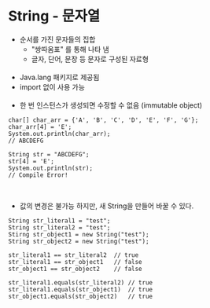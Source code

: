# String - 문자열
- 순서를 가진 문자들의 집합
  - "쌍따옴표" 를 통해 나타 냄
  - 글자, 단어, 문장 등 문자로 구성된 자료형
<br><br>
- Java.lang 패키지로 제공됨
- import 없이 사용 가능
<br><br>
- 한 번 인스턴스가 생성되면 수정할 수 없음 (immutable object)
```
char[] char_arr = {'A', 'B', 'C', 'D', 'E', 'F', 'G'};
char_arr[4] = 'E';
System.out.println(char_arr);
// ABCDEFG

String str = "ABCDEFG";
str[4] = 'E';
System.out.println(str);
// Compile Error!
```
<br>

- 값의 변경은 불가능 하지만, 새 String을 만들어 바꿀 수 있다.
```
String str_literal1 = "test";
String str_literal2 = "test";
Stirng str_object1 = new String("test");
String str_object2 = new String("test");

str_literal1 == str_literal2  // true
str_literal1 == str_object1   // false
str_object1 == str_object2    // false

str_literal1.equals(str_literal2) // true
str_literal1.equals(str_object1)  // true
str_object1.equals(str_object2)   // true
```